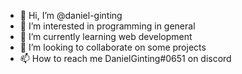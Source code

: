- 👋 Hi, I’m @daniel-ginting
- 👀 I’m interested in programming in general
- 🌱 I’m currently learning web development
- 💞️ I’m looking to collaborate on some projects
- 📫 How to reach me DanielGinting#0651 on discord

<!---
daniel-ginting/daniel-ginting is a ✨ special ✨ repository because its `README.md` (this file) appears on your GitHub profile.
You can click the Preview link to take a look at your changes.
--->
